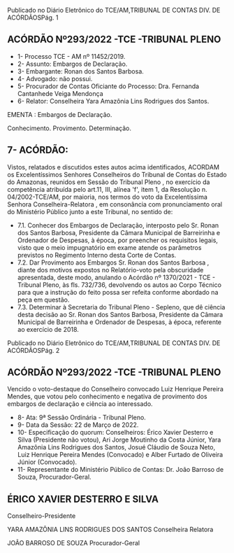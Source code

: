 Publicado  no  Diário  Eletrônico do TCE/AM,TRIBUNAL DE CONTAS DIV. DE ACÓRDÃOSPág. 1

## ACÓRDÃO Nº293/2022 -TCE -TRIBUNAL PLENO

- 1- Processo TCE - AM nº 11452/2019.
- 2- Assunto: Embargos de Declaração.
- 3- Embargante: Ronan dos Santos Barbosa.
- 4- Advogado: não possui.
- 5- Procurador  de  Contas  Oficiante  do  Processo: Dra.  Fernanda  Cantanhede  Veiga Mendonça
- 6- Relator: Conselheira Yara Amazônia Lins Rodrigues dos Santos.

EMENTA : Embargos de Declaração.

Conhecimento. Provimento. Determinação.

## 7- ACÓRDÃO:

Vistos, relatados e discutidos estes autos acima identificados, ACORDAM os Excelentíssimos Senhores Conselheiros do Tribunal de Contas do Estado do Amazonas, reunidos  em  Sessão  do Tribunal  Pleno ,  no  exercício  da  competência  atribuída  pelo art.11, III, alínea 'f', item 1, da Resolução n. 04/2002-TCE/AM, por maioria, nos termos do voto da Excelentíssima Senhora Conselheira-Relatora , em  consonância com pronunciamento oral do Ministério Público junto a este Tribunal, no sentido de:

- 7.1. Conhecer dos Embargos de Declaração, interposto pelo Sr. Ronan dos Santos  Barbosa, Presidente  da  Câmara  Municipal  de  Barreirinha  e Ordenador  de  Despesas,  à  época,  por  preencher  os  requisitos  legais, visto que o meio impugnatório em exame atende os parâmetros previstos no Regimento Interno desta Corte de Contas.
- 7.2. Dar Provimento aos Embargos Sr. Ronan dos Santos Barbosa , diante dos  motivos  expostos  no  Relatório-voto  pela  obscuridade  apresentada, deste modo, anulando o Acórdão nº 1370/2021 - TCE - Tribunal Pleno, às  fls.  732/736,  devolvendo  os  autos  ao  Corpo  Técnico  para  que  a instrução  do  feito  possa  ser  refeita  conforme  abordado  na  peça  em questão.
- 7.3. Determinar à  Secretaria  do  Tribunal  Pleno  -  Sepleno,  que  dê  ciência desta decisão ao Sr. Ronan dos Santos Barbosa, Presidente da Câmara Municipal de Barreirinha e Ordenador de Despesas, à época, referente ao exercício de 2018.

Publicado  no  Diário  Eletrônico do TCE/AM,TRIBUNAL DE CONTAS DIV. DE ACÓRDÃOSPág. 2

## ACÓRDÃO Nº293/2022 -TCE -TRIBUNAL PLENO

Vencido  o  voto-destaque  do  Conselheiro  convocado  Luiz  Henrique  Pereira Mendes,  que  votou  pelo  conhecimento  e  negativa  de  provimento  dos  embargos  de declaração e ciência ao interessado.

- 8- Ata: 9ª Sessão Ordinária - Tribunal Pleno.
- 9- Data da Sessão: 22 de Março de 2022.
- 10-  Especificação do quorum: Conselheiros: Érico Xavier Desterro e Silva (Presidente não votou), Ari Jorge Moutinho da Costa  Júnior, Yara Amazônia Lins Rodrigues dos Santos, Josué Cláudio de Souza Neto, Luiz Henrique Pereira Mendes (Convocado) e Alber Furtado de Oliveira Júnior (Convocado).
- 11-  Representante  do  Ministério  Público  de  Contas: Dr. João  Barroso  de  Souza, Procurador-Geral.

## ÉRICO XAVIER DESTERRO E SILVA

Conselheiro-Presidente

YARA AMAZÔNIA LINS RODRIGUES DOS SANTOS Conselheira Relatora

JOÃO BARROSO DE SOUZA Procurador-Geral